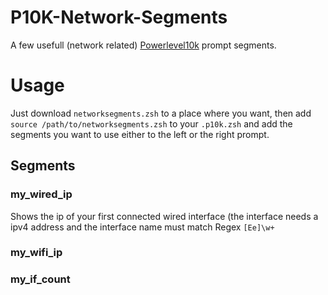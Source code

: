 # P10K-Network-Segments
A few usefull (network related) [Powerlevel10k](https://github.com/romkatv/powerlevel10k) prompt segments.

# Usage

Just download ``networksegments.zsh`` to a place where you want, then add ``source /path/to/networksegments.zsh`` to your ``.p10k.zsh`` and add the segments you want to use either to the left or the right prompt.

## Segments
### my\_wired\_ip
Shows the ip of your first connected wired interface (the interface needs a ipv4 address and the interface name must match Regex ``[Ee]\w+``
### my\_wifi\_ip
### my\_if\_count
